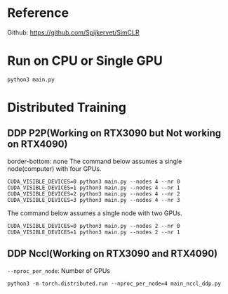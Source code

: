 # Reference
Github: https://github.com/Spijkervet/SimCLR
# Run on CPU or Single GPU
```
python3 main.py
```

# Distributed Training
## DDP P2P(Working on RTX3090 but Not working on RTX4090)  
border-bottom: none
The command below assumes a single node(computer) with four GPUs.  
```
CUDA_VISIBLE_DEVICES=0 python3 main.py --nodes 4 --nr 0
CUDA_VISIBLE_DEVICES=1 python3 main.py --nodes 4 --nr 1
CUDA_VISIBLE_DEVICES=2 python3 main.py --nodes 4 --nr 2
CUDA_VISIBLE_DEVICES=3 python3 main.py --nodes 4 --nr 3
```
The command below assumes a single node with two GPUs.
```
CUDA_VISIBLE_DEVICES=0 python3 main.py --nodes 2 --nr 0
CUDA_VISIBLE_DEVICES=1 python3 main.py --nodes 2 --nr 1
```

## DDP Nccl(Working on RTX3090 and RTX4090)  
<!-- -->
`--nproc_per_node`: Number of GPUs  
```
python3 -m torch.distributed.run --nproc_per_node=4 main_nccl_ddp.py
```
